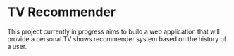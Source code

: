 # TV Recommender

This project currently in progress aims to build a web application that will provide a personal TV shows recommender system based 
on the history of a user. 
